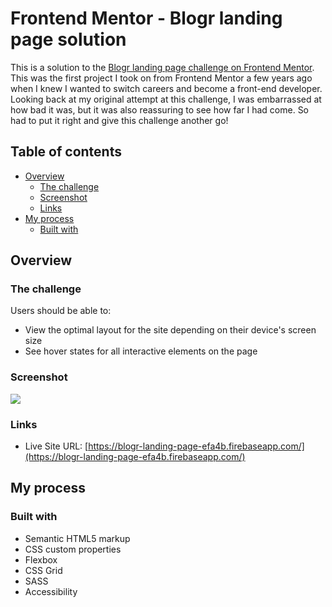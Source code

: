# Frontend Mentor - Blogr landing page solution

This is a solution to the [Blogr landing page challenge on Frontend Mentor](https://www.frontendmentor.io/challenges/blogr-landing-page-EX2RLAApP). This was the first project I took on from Frontend Mentor a few years ago when I knew I wanted to switch careers and become a front-end developer. Looking back at my original attempt at this challenge, I was embarrassed at how bad it was, but it was also reassuring to see how far I had come. So had to put it right and give this challenge another go!

## Table of contents

- [Overview](#overview)
  - [The challenge](#the-challenge)
  - [Screenshot](#screenshot)
  - [Links](#links)
- [My process](#my-process)
  - [Built with](#built-with)

## Overview

### The challenge

Users should be able to:

- View the optimal layout for the site depending on their device's screen size
- See hover states for all interactive elements on the page

### Screenshot

![](./Screenshot.jpg)

### Links

- Live Site URL: [https://blogr-landing-page-efa4b.firebaseapp.com/](https://blogr-landing-page-efa4b.firebaseapp.com/)

## My process

### Built with

- Semantic HTML5 markup
- CSS custom properties
- Flexbox
- CSS Grid
- SASS
- Accessibility
